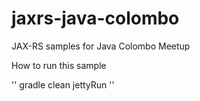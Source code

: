 # jaxrs-java-colombo
JAX-RS samples for Java Colombo Meetup 

How to run this sample 

''
gradle clean jettyRun
''
